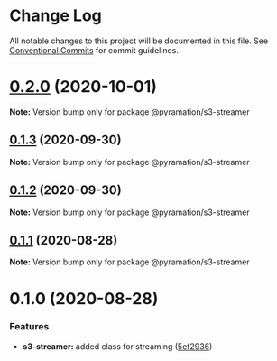 # Change Log

All notable changes to this project will be documented in this file.
See [Conventional Commits](https://conventionalcommits.org) for commit guidelines.

# [0.2.0](https://github.com/pyramation/uploads/compare/@pyramation/s3-streamer@0.1.3...@pyramation/s3-streamer@0.2.0) (2020-10-01)

**Note:** Version bump only for package @pyramation/s3-streamer





## [0.1.3](https://github.com/pyramation/uploads/compare/@pyramation/s3-streamer@0.1.2...@pyramation/s3-streamer@0.1.3) (2020-09-30)

**Note:** Version bump only for package @pyramation/s3-streamer





## [0.1.2](https://github.com/pyramation/uploads/compare/@pyramation/s3-streamer@0.1.1...@pyramation/s3-streamer@0.1.2) (2020-09-30)

**Note:** Version bump only for package @pyramation/s3-streamer





## [0.1.1](https://github.com/pyramation/uploads/compare/@pyramation/s3-streamer@0.1.0...@pyramation/s3-streamer@0.1.1) (2020-08-28)

**Note:** Version bump only for package @pyramation/s3-streamer





# 0.1.0 (2020-08-28)


### Features

* **s3-streamer:** added class for streaming ([5ef2936](https://github.com/pyramation/uploads/commit/5ef29364c26124c473c72efa19323b38ac5cb94a))
